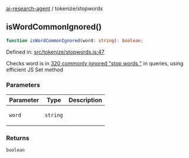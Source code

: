 [ai-research-agent](../modules.md) / tokenize/stopwords

## isWordCommonIgnored()

```ts
function isWordCommonIgnored(word: string): boolean;
```

Defined in: [src/tokenize/stopwords.js:47](https://github.com/vtempest/ai-research-agent/tree/master/packages/ai-research-agent/src/tokenize/stopwords.js#L47)

Checks word is in [320 commonly ignored "stop words 
"](https://raw.githubusercontent.com/igorbrigadir/stopwords/master/en/spacy.txt) 
in queries, using efficient JS Set method

### Parameters

<table>
<thead>
<tr>
<th>Parameter</th>
<th>Type</th>
<th>Description</th>
</tr>
</thead>
<tbody>
<tr>
<td>

`word`

</td>
<td>

`string`

</td>
<td>

</td>
</tr>
</tbody>
</table>

### Returns

`boolean`
